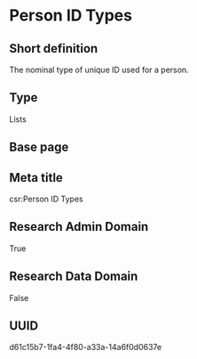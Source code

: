 # Person ID Types
## Short definition
The nominal type of unique ID used for a person.
## Type
Lists
## Base page
[](https://github.com/EuroCRIS/CASRAI-Dictionairies/blob/main/Objects/.md)
## Meta title
csr:Person ID Types
## Research Admin Domain
True
## Research Data Domain
False
## UUID
d61c15b7-1fa4-4f80-a33a-14a6f0d0637e
